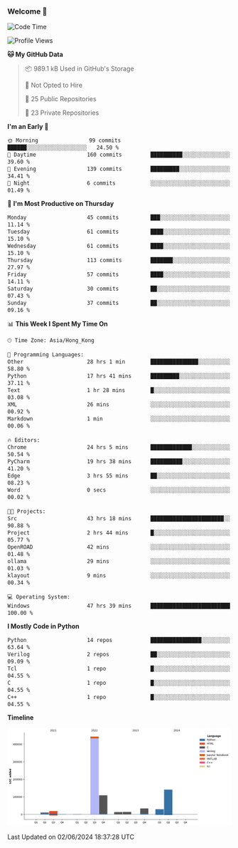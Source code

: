 ### Welcome 👋

<!--START_SECTION:waka-->
![Code Time](http://img.shields.io/badge/Code%20Time-114%20hrs%2026%20mins-blue)

![Profile Views](http://img.shields.io/badge/Profile%20Views-0-blue)

**🐱 My GitHub Data** 

> 📦 989.1 kB Used in GitHub's Storage 
 > 
> 🚫 Not Opted to Hire
 > 
> 📜 25 Public Repositories 
 > 
> 🔑 23 Private Repositories 
 > 
**I'm an Early 🐤** 

```text
🌞 Morning                99 commits          ██████░░░░░░░░░░░░░░░░░░░   24.50 % 
🌆 Daytime                160 commits         ██████████░░░░░░░░░░░░░░░   39.60 % 
🌃 Evening                139 commits         █████████░░░░░░░░░░░░░░░░   34.41 % 
🌙 Night                  6 commits           ░░░░░░░░░░░░░░░░░░░░░░░░░   01.49 % 
```
📅 **I'm Most Productive on Thursday** 

```text
Monday                   45 commits          ███░░░░░░░░░░░░░░░░░░░░░░   11.14 % 
Tuesday                  61 commits          ████░░░░░░░░░░░░░░░░░░░░░   15.10 % 
Wednesday                61 commits          ████░░░░░░░░░░░░░░░░░░░░░   15.10 % 
Thursday                 113 commits         ███████░░░░░░░░░░░░░░░░░░   27.97 % 
Friday                   57 commits          ████░░░░░░░░░░░░░░░░░░░░░   14.11 % 
Saturday                 30 commits          ██░░░░░░░░░░░░░░░░░░░░░░░   07.43 % 
Sunday                   37 commits          ██░░░░░░░░░░░░░░░░░░░░░░░   09.16 % 
```


📊 **This Week I Spent My Time On** 

```text
🕑︎ Time Zone: Asia/Hong_Kong

💬 Programming Languages: 
Other                    28 hrs 1 min        ███████████████░░░░░░░░░░   58.80 % 
Python                   17 hrs 41 mins      █████████░░░░░░░░░░░░░░░░   37.11 % 
Text                     1 hr 28 mins        █░░░░░░░░░░░░░░░░░░░░░░░░   03.08 % 
XML                      26 mins             ░░░░░░░░░░░░░░░░░░░░░░░░░   00.92 % 
Markdown                 1 min               ░░░░░░░░░░░░░░░░░░░░░░░░░   00.06 % 

🔥 Editors: 
Chrome                   24 hrs 5 mins       █████████████░░░░░░░░░░░░   50.54 % 
PyCharm                  19 hrs 38 mins      ██████████░░░░░░░░░░░░░░░   41.20 % 
Edge                     3 hrs 55 mins       ██░░░░░░░░░░░░░░░░░░░░░░░   08.23 % 
Word                     0 secs              ░░░░░░░░░░░░░░░░░░░░░░░░░   00.02 % 

🐱‍💻 Projects: 
Src                      43 hrs 18 mins      ███████████████████████░░   90.88 % 
Project                  2 hrs 44 mins       █░░░░░░░░░░░░░░░░░░░░░░░░   05.77 % 
OpenROAD                 42 mins             ░░░░░░░░░░░░░░░░░░░░░░░░░   01.48 % 
ollama                   29 mins             ░░░░░░░░░░░░░░░░░░░░░░░░░   01.03 % 
klayout                  9 mins              ░░░░░░░░░░░░░░░░░░░░░░░░░   00.34 % 

💻 Operating System: 
Windows                  47 hrs 39 mins      █████████████████████████   100.00 % 
```

**I Mostly Code in Python** 

```text
Python                   14 repos            ████████████████░░░░░░░░░   63.64 % 
Verilog                  2 repos             ██░░░░░░░░░░░░░░░░░░░░░░░   09.09 % 
Tcl                      1 repo              █░░░░░░░░░░░░░░░░░░░░░░░░   04.55 % 
C                        1 repo              █░░░░░░░░░░░░░░░░░░░░░░░░   04.55 % 
C++                      1 repo              █░░░░░░░░░░░░░░░░░░░░░░░░   04.55 % 
```



**Timeline**

![Lines of Code chart](https://raw.githubusercontent.com/xhj2501/xhj2501/main/assets/bar_graph.png)


 Last Updated on 02/06/2024 18:37:28 UTC
<!--END_SECTION:waka-->



